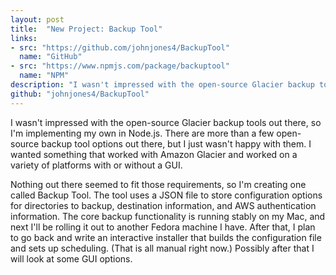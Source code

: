 ```yaml
---
layout: post
title:  "New Project: Backup Tool"
links:
- src: "https://github.com/johnjones4/BackupTool"
  name: "GitHub"
- src: "https://www.npmjs.com/package/backuptool"
  name: "NPM"
description: "I wasn't impressed with the open-source Glacier backup tools out there, so I'm implementing my own in Node.js."
github: "johnjones4/BackupTool"
---
```


I wasn't impressed with the open-source Glacier backup tools out there, so I'm implementing my own in Node.js. There are more than a few open-source backup tool options out there, but I just wasn't happy with them. I wanted something that worked with Amazon Glacier and worked on a variety of platforms with or without a GUI.

Nothing out there seemed to fit those requirements, so I'm creating one called Backup Tool. The tool uses a JSON file to store configuration options for directories to backup, destination information, and AWS authentication information. The core backup functionality is running stably on my Mac, and next I'll be rolling it out to another Fedora machine I have. After that, I plan to go back and write an interactive installer that builds the configuration file and sets up scheduling. (That is all manual right now.) Possibly after that I will look at some GUI options.
